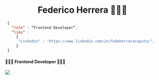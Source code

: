 <div align="center">
<h1>Federico Herrera 👨🏻‍💻
</div>

```js
 {
   “role” : “Frontend Developer”,
   “liks” :
     {
      "Linkedin" : "https://www.linkedin.com/in/fedeherreracaputo/",
     }
 }

```

<h4>👨🏻‍💻 Frontend Developer 👨🏻‍💻</h4>
 <p>
  <a href="#">
    <img src="https://skillicons.dev/icons?i=html,css,js,ts,react,bootstrap,wordpress,tailwind,astro,git,firebase,vite,nest" />
  </a>
</p>
